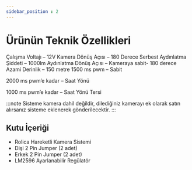 ```yaml
---
sidebar_position : 2
---
```


# Ürünün Teknik Özellikleri


Çalışma Voltajı – 12V
Kamera Dönüş Açısı – 180 Derece Serbest
Aydınlatma Şiddeti – 1000lm
Aydınlatma Dönüş Açısı – Kameraya sabit- 180 derece
Azami Derinlik – 150 metre
1500 ms pwm – Sabit

2000 ms pwm’e kadar – Saat Yönü

1000 ms pwm’e kadar – Saat Yönü Tersi

:::note
Sisteme kamera dahil değildir, dilediğiniz kamerayı ek olarak satın alırsanız sisteme eklenerek gönderilecektir.
:::

## Kutu İçeriği

- Rolica Hareketli Kamera Sistemi
- Dişi 2 Pin Jumper (2 adet)
- Erkek 2 Pin Jumper (2 adet)
- LM2596 Ayarlanabilir Regülatör